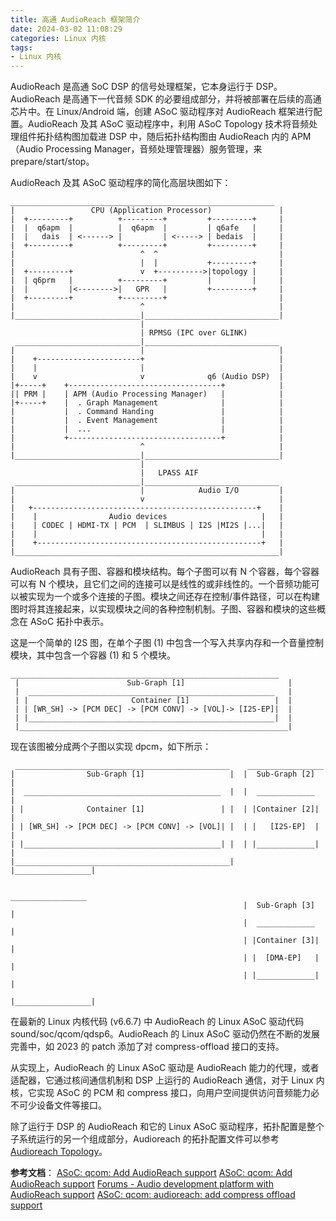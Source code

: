 ```yaml
---
title: 高通 AudioReach 框架简介
date: 2024-03-02 11:08:29
categories: Linux 内核
tags:
- Linux 内核
---
```


AudioReach 是高通 SoC DSP 的信号处理框架，它本身运行于 DSP。AudioReach 是高通下一代音频 SDK 的必要组成部分，并将被部署在后续的高通芯片中。在 Linux/Android 端，创建 ASoC 驱动程序对 AudioReach 框架进行配置。AudioReach 及其 ASoC 驱动程序中，利用 ASoC Topology 技术将音频处理组件拓扑结构图加载进 DSP 中，随后拓扑结构图由 AudioReach 内的 APM（Audio Processing Manager，音频处理管理器）服务管理，来 prepare/start/stop。

AudioReach 及其 ASoC 驱动程序的简化高层块图如下：
```
___________________________________________________________
|                 CPU (Application Processor)               |
|  +---------+          +---------+         +---------+     |
|  |  q6apm  |          |  q6apm  |         | q6afe   |     |
|  |   dais  | <------> |         | <-----> | bedais  |     |
|  +---------+          +---------+         +---------+     |
|                            ^  ^                           |
|                            |  |           +---------+     |
|  +---------+               v  +---------->|topology |     |
|  | q6prm   |          +---------+         |         |     |
|  |         |<-------->|   GPR   |         +---------+     |
|  +---------+          +---------+                         |
|                            ^                              |
|____________________________|______________________________|
                             |  
                             | RPMSG (IPC over GLINK)              
 ____________________________|______________________________
|                            |                              |
|    +-----------------------+                              |
|    |                       |                              |
|    v                       v              q6 (Audio DSP)  |
|+-----+    +----------------------------------+            |
|| PRM |    | APM (Audio Processing Manager)   |            |
|+-----+    |  . Graph Management              |            |  
|           |  . Command Handing               |            |  
|           |  . Event Management              |            |  
|           |  ...                             |            |  
|           +----------------------------------+            |  
|                            ^                              |
|____________________________|______________________________|
                             |  
                             |   LPASS AIF
 ____________________________|______________________________
|                            |            Audio I/O         |
|                            v                              |
|   +--------------------------------------------------+    |
|    |                Audio devices                     |   |
|    | CODEC | HDMI-TX | PCM  | SLIMBUS | I2S |MI2S |...|   |
|    |                                                  |   |
|    +--------------------------------------------------+   |
|___________________________________________________________|
```

AudioReach 具有子图、容器和模块结构。每个子图可以有 N 个容器，每个容器可以有 N 个模块，且它们之间的连接可以是线性的或非线性的。一个音频功能可以被实现为一个或多个连接的子图。模块之间还存在控制/事件路径，可以在构建图时将其连接起来，以实现模块之间的各种控制机制。子图、容器和模块的这些概念在 ASoC 拓扑中表示。

这是一个简单的 I2S 图，在单个子图 (1) 中包含一个写入共享内存和一个音量控制模块，其中包含一个容器 (1) 和 5 个模块。
```
____________________________________________________________
 |                        Sub-Graph [1]                       |
 |  _______________________________________________________   |
 | |                       Container [1]                   |  |
 | | [WR_SH] -> [PCM DEC] -> [PCM CONV] -> [VOL]-> [I2S-EP]|  |
 | |_______________________________________________________|  |
 |____________________________________________________________|
```

现在该图被分成两个子图以实现 dpcm，如下所示：
```
 ________________________________________________    _________________
|                Sub-Graph [1]                   |  |  Sub-Graph [2]  |
|  ____________________________________________  |  |  _____________  |
| |              Container [1]                 | |  | |Container [2]| |
| | [WR_SH] -> [PCM DEC] -> [PCM CONV] -> [VOL]| |  | |   [I2S-EP]  | |
| |____________________________________________| |  | |_____________| |
|________________________________________________|  |_________________|

                                                      _________________
                                                    |  Sub-Graph [3]  |
                                                    |  _____________  |
                                                    | |Container [3]| |
                                                    | |  [DMA-EP]   | |
                                                    | |_____________| |
                                                    |_________________|

```

在最新的 Linux 内核代码 (v6.6.7) 中 AudioReach 的 Linux ASoC 驱动代码 sound/soc/qcom/qdsp6。AudioReach 的 Linux ASoC 驱动仍然在不断的发展完善中，如 2023 的 patch 添加了对 compress-offload 接口的支持。

从实现上，AudioReach 的 Linux ASoC 驱动是 AudioReach 能力的代理，或者适配器，它通过核间通信机制和 DSP 上运行的 AudioReach 通信，对于 Linux 内核，它实现 ASoC 的 PCM 和 compress 接口，向用户空间提供访问音频能力必不可少设备文件等接口。

除了运行于 DSP 的 AudioReach 和它的 Linux ASoC 驱动程序，拓扑配置是整个子系统运行的另一个组成部分，Audioreach 的拓扑配置文件可以参考 [Audioreach Topology](https://git.codelinaro.org/neil.armstrong/audioreach-topology)。

**参考文档**：
[ASoC: qcom: Add AudioReach support](https://lwn.net/Articles/858668/)
[ASoC: qcom: Add AudioReach support](https://lore.kernel.org/lkml/20210714153039.28373-12-srinivas.kandagatla@linaro.org/T/)
[Forums - Audio development platform with AudioReach support](https://developer.qualcomm.com/forum/qdn-forums/hardware/hardware-development-kits-hdks/71404)
[ASoC: qcom: audioreach: add compress offload support](https://lore.kernel.org/lkml/20230609145407.18774-1-srinivas.kandagatla@linaro.org/)
